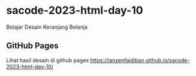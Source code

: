 # sacode-2023-html-day-10
Belajar Desain Keranjang Belanja

## GitHub Pages

Lihat hasil desain di github pages 
https://janzenfaidiban.github.io/sacode-2023-html-day-10/